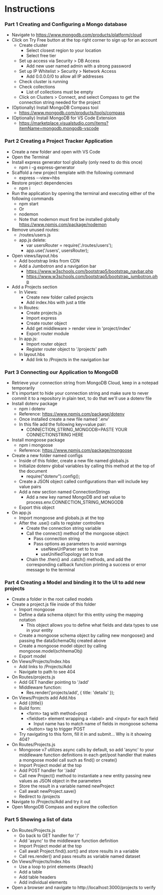 # Instructions

### Part 1 Creating and Configuring a Mongo database

- Navigate to https://www.mongodb.com/products/platform/cloud
- Click on Try Free button at the top right corner to sign up for an account
    - Create cluster
        - Select closest region to your location
        - Select free tier
    - Set up access via Security > DB Access
        - Add new user named admin with a strong password
    - Set up IP Whitelist > Security > Network Access
        - Add 0.0.0.0/0 to allow all IP addresses
    - Check cluster is running
    - Check collections
        - List of collections must be empty
    - Click on Clusters > Connect, and select Compass to get the connection string needed for the project
- (Optionally) Install MongoDB Compass tool
    - https://www.mongodb.com/products/tools/compass
- (Optionally) Install MongoDB for VS Code Extension
    - https://marketplace.visualstudio.com/items?itemName=mongodb.mongodb-vscode

### Part 2 Creating a Project Tracker Application

- Create a new folder and open with VS Code
- Open the Terminal
- Install express generator tool globally (only need to do this once)
    - npm i -g express-generator
- Scaffold a new project template with the following command
    - express --view=hbs
- Restore project dependencies
    - npm i
- Run the application by opening the terminal and executing either of the following commands
    - npm start
    - Or
    - nodemon
    - Note that nodemon must first be installed globally https://www.npmjs.com/package/nodemon
- Remove unused routes:
    - /routes/users.js
    - app.js delete:
        - var usersRouter = require('./routes/users');
        - app.use('/users', usersRouter);
- Open views/layout.hbs
    - Add bootstrap links from CDN
    - Add a Jumbotron and a navigation bar
        - https://www.w3schools.com/bootstrap5/bootstrap_navbar.php
        - https://www.w3schools.com/bootstrap5/bootstrap_jumbotron.php
- Add a Projects section
    - In Views: 
        - Create new folder called projects
        - Add index.hbs with just a title
    - In Routes:
        - Create projects.js
        - Import express
        - Create router object
        - Add get middleware > render view in 'project/index'
        - Export router module
    - In app.js:
        - Import  router object
        - Register router object to '/projects' path
    - In layout.hbs
        - Add link to /Projects in the navigation bar

### Part 3 Connecting our Application to MongoDB 

- Retrieve your connection string from MongoDB Cloud, keep in a notepad temporarily
- It's important to hide your connection string and make sure to never commit it to a repository in plain text, to do that we'll use a dotenv file
- Install dotenv package
    - npm i dotenv
    - Reference: https://www.npmjs.com/package/dotenv
    - Once installed create a new file named '.env'
    - In this file add the following key=value pair:
        - CONNECTION_STRING_MONGODB=PASTE YOUR CONNECTIONSTRING HERE
- Install mongoose package
    - npm i mongoose
    - Reference: https://www.npmjs.com/package/mongoose
- Create a new folder named configs
    - Inside of this folder, create a new file named globals.js
    - Initialize dotenv global variables by calling this method at the top of the document
        - require("dotenv").config();
    - Create a JSON object called configurations than will include key value pairs
    - Add a new section named ConnectionStrings
        - Add a new key named MongoDB and set value to process.env.CONNECTION_STRING_MONGODB
    - Export this object
- On app.js
    - Import mongoose and globals.js at the top
    - After the .use() calls to register controllers
        - Create the connection string variable
        - Call the connect() method of the mongoose object:
            - Pass connection string
            - Pass options as parameters to avoid warnings
                - useNewUrlParser set to true
                - useUnifiedTopology set to true
        - Chain the .then() and .catch() methods, and add the corresponding callback function printing a success or error message to the terminal
        
### Part 4 Creating a Model and binding it to the UI to add new projects

- Create a folder in the root called models
- Create a project.js file inside of this folder
    - Import mongoose
    - Define a data schema object for this entity using the mapping notation
        - This object allows you to define what fields and data types to use in your entity
    - Create a mongoose schema object by calling new mongoose() and passing the dataSchemaObj created above
    - Create a mongoose model object by calling mongoose.model(schhemaObj)
    - Export model
- On Views/Projects/Index.hbs
    - Add links to /Projects/Add
    - Navigate to path to see 404
- On Routes/projects.js
    - Add GET handler pointing to '/add'
    - Middleware function:
        - Res.render('projects/add', { title: 'details' });
- On Views/Projects add Add.hbs
    - Add \{{title}}
    - Build form:
        - \<form> tag with method=post
        - \<fieldset> element wrapping a \<label> and \<input> for each field
            - Input name has to match name of fields in mongoose schema
        - \<button> tag to trigger POST
    - Try navigating to this form, fill it in and submit… Why is it showing 404?
- On Routes/Projects.js
    - Mongoose v7 utilizes async calls by default, so add 'async' to your middleware function definitions in each get/post handler that makes a mongoose model call such as find() or create()
    - Import Project model at the top
    - Add POST handler for '/add'
    - Call new Project() method to instantiate a new entity passing new values as JSON object in the parameters 
    - Store the result in a variable named newProject
    - Call await newProject.save()
    - Redirect to /projects
- Navigate to /Projects/Add and try it out
- Open MongoDB Compass and explore the collection

### Part 5 Showing a list of data

- On Routes/Projects.js
    - Go back to GET handler for '/'
    - Add 'async' to the middleware function definition
    - Import Project model at the top
    - Call await Project.find().sort() and store results in a variable
    - Call res.render() and pass results as variable named dataset
- On Views/Projects/Index.hbs
    - Use a loop to print elements {#each}
    - Add a table
    - Add table headers
    - Add individual elements
- Open a browser and navigate to http://localhost:3000/projects to verify